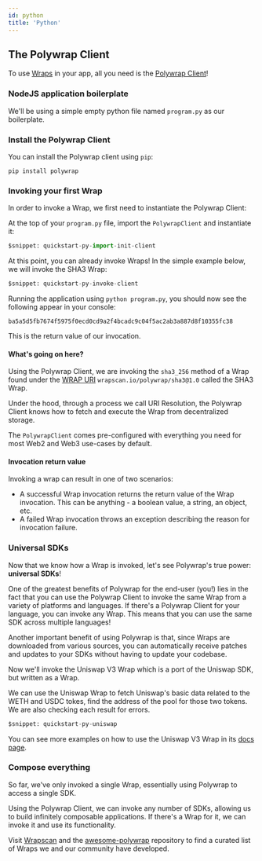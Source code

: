 ```yaml
---
id: python
title: 'Python'
---
```


## The Polywrap Client

To use [Wraps](/concepts/wraps) in your app, all you need is the [Polywrap Client](/clients)!

### NodeJS application boilerplate

We'll be using a simple empty python file named `program.py` as our boilerplate.

### Install the Polywrap Client

You can install the Polywrap client using `pip`:
```
pip install polywrap
```

### Invoking your first Wrap

In order to invoke a Wrap, we first need to instantiate the Polywrap Client:

At the top of your `program.py` file, import the `PolywrapClient` and instantiate it:

```python title="program.py"
$snippet: quickstart-py-import-init-client
```

At this point, you can already invoke Wraps! In the simple example below, we will invoke the SHA3 Wrap:

```python title="program.py"
$snippet: quickstart-py-invoke-client
```

Running the application using `python program.py`, you should now see the following appear in your console:

```
ba5a5d5fb7674f5975f0ecd0cd9a2f4bcadc9c04f5ac2ab3a887d8f10355fc38
```

This is the return value of our invocation.

#### What's going on here?

Using the Polywrap Client, we are invoking the `sha3_256` method of a Wrap found under the [WRAP URI](/concepts/uris) `wrapscan.io/polywrap/sha3@1.0` called the SHA3 Wrap.

Under the hood, through a process we call URI Resolution, the Polywrap Client knows how to fetch and execute the Wrap from decentralized storage.

The `PolywrapClient` comes pre-configured with everything you need for most Web2 and Web3 use-cases by default.

#### Invocation return value

Invoking a wrap can result in one of two scenarios:

- A successful Wrap invocation returns the return value of the Wrap invocation. This can be anything - a boolean value, a string, an object, etc.
- A failed Wrap invocation throws an exception describing the reason for invocation failure.

### Universal SDKs

Now that we know how a Wrap is invoked, let's see Polywrap's true power: **universal SDKs**!

One of the greatest benefits of Polywrap for the end-user (you!) lies in the fact that you can use the Polywrap Client to invoke the same Wrap from a variety of platforms and languages. If there's a Polywrap Client for your language, you can invoke any Wrap. This means that you can use the same SDK across multiple languages!

Another important benefit of using Polywrap is that, since Wraps are downloaded from various sources, you can automatically receive patches and updates to your SDKs without having to update your codebase.

Now we'll invoke the Uniswap V3 Wrap which is a port of the Uniswap SDK, but written as a Wrap.

We can use the Uniswap Wrap to fetch Uniswap's basic data related to the WETH and USDC tokes, find the address of the pool for those two tokens. We are also checking each result for errors.

```python title="program.py"
$snippet: quickstart-py-uniswap
```

You can see more examples on how to use the Uniswap V3 Wrap in its [docs page](https://uniswap.docs.wrappers.io/).

### Compose everything

So far, we've only invoked a single Wrap, essentially using Polywrap to access a single SDK.

Using the Polywrap Client, we can invoke any number of SDKs, allowing us to build infinitely composable applications. If there's a Wrap for it, we can invoke it and use its functionality.

Visit [Wrapscan](https://www.wrapscan.io/) and the [awesome-polywrap](https://github.com/polywrap/awesome-polywrap) repository to find a curated list of Wraps we and our community have developed.